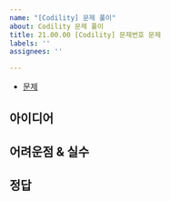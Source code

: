 ```yaml
---
name: "[Codility] 문제 풀이"
about: Codility 문제 풀이
title: 21.00.00 [Codility] 문제번호 문제
labels: ''
assignees: ''

---
```


- [문제]()

## 아이디어

## 어려운점 & 실수

## 정답
```java
